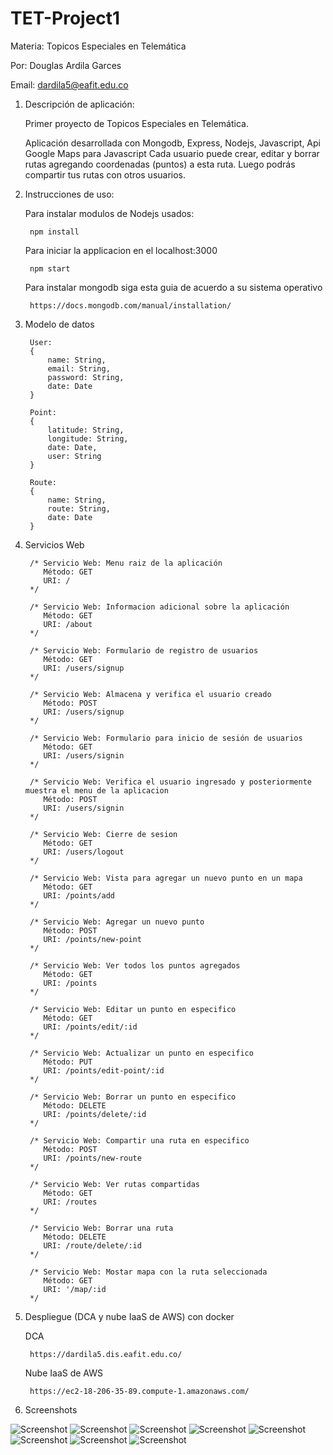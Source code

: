 # TET-Project1
Materia: Topicos Especiales en Telemática

Por: Douglas Ardila Garces

Email: dardila5@eafit.edu.co

1. Descripción de aplicación:

    Primer proyecto de Topicos Especiales en Telemática. 
    
    Aplicación desarrollada con Mongodb, Express, Nodejs, Javascript, Api Google Maps para Javascript
    Cada usuario puede crear, editar y borrar rutas agregando coordenadas (puntos) a esta ruta. Luego podrás compartir tus rutas con otros usuarios.
    
2. Instrucciones de uso:
    
    Para instalar modulos de Nodejs usados:
    
        npm install
    Para iniciar la applicacion en el localhost:3000
    
        npm start
    Para instalar mongodb siga esta guia de acuerdo a su sistema operativo
    
        https://docs.mongodb.com/manual/installation/
    
3. Modelo de datos
    
        User:
        {
            name: String,
            email: String,
            password: String,
            date: Date
        }

        Point:
        {
            latitude: String,
            longitude: String,
            date: Date,
            user: String
        }

        Route:
        {
            name: String,
            route: String,
            date: Date
        }

4. Servicios Web

        /* Servicio Web: Menu raiz de la aplicación
           Método: GET
           URI: /
        */

        /* Servicio Web: Informacion adicional sobre la aplicación
           Método: GET
           URI: /about
        */

        /* Servicio Web: Formulario de registro de usuarios
           Método: GET
           URI: /users/signup
        */
        
        /* Servicio Web: Almacena y verifica el usuario creado
           Método: POST
           URI: /users/signup
        */
        
        /* Servicio Web: Formulario para inicio de sesión de usuarios
           Método: GET
           URI: /users/signin
        */
        
        /* Servicio Web: Verifica el usuario ingresado y posteriormente muestra el menu de la aplicacion
           Método: POST
           URI: /users/signin
        */
        
        /* Servicio Web: Cierre de sesion
           Método: GET
           URI: /users/logout
        */
        
        /* Servicio Web: Vista para agregar un nuevo punto en un mapa
           Método: GET
           URI: /points/add
        */
        
        /* Servicio Web: Agregar un nuevo punto
           Método: POST
           URI: /points/new-point
        */
        
        /* Servicio Web: Ver todos los puntos agregados
           Método: GET
           URI: /points
        */
        
        /* Servicio Web: Editar un punto en especifico
           Método: GET
           URI: /points/edit/:id
        */
        
        /* Servicio Web: Actualizar un punto en especifico
           Método: PUT
           URI: /points/edit-point/:id
        */
        
        /* Servicio Web: Borrar un punto en especifico
           Método: DELETE
           URI: /points/delete/:id
        */
        
        /* Servicio Web: Compartir una ruta en especifico
           Método: POST
           URI: /points/new-route
        */
        
        /* Servicio Web: Ver rutas compartidas
           Método: GET
           URI: /routes
        */
        
        /* Servicio Web: Borrar una ruta
           Método: DELETE
           URI: /route/delete/:id
        */
        
        /* Servicio Web: Mostar mapa con la ruta seleccionada
           Método: GET
           URI: '/map/:id
        */
        
5. Despliegue (DCA y nube IaaS de AWS) con docker
    
    DCA
        
        https://dardila5.dis.eafit.edu.co/
    Nube IaaS de AWS
        
        https://ec2-18-206-35-89.compute-1.amazonaws.com/ 
        
6. Screenshots

![Screenshot](screenshots/1.png)
![Screenshot](screenshots/2.png)
![Screenshot](screenshots/3.png)
![Screenshot](screenshots/4.png)
![Screenshot](screenshots/5.png)
![Screenshot](screenshots/6.png)
![Screenshot](screenshots/7.png)
![Screenshot](screenshots/8.png)

